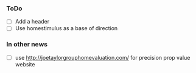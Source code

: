 ### ToDo

- [ ] Add a header
- [ ] Use homestimulus as a base of direction

### In other news
- [ ] use http://joetaylorgrouphomevaluation.com/ for precision prop value website
